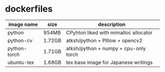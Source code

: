 # dockerfiles

| image name   | size   | description                           |
| ------------ | ------ | ------------------------------------- |
| python       | 954MB  | CPyhton liked with mimalloc allocator |
| python-cv    | 1.72GB | atksh/python + PIllow + opencv2       |
| python-torch | 1.71GB | atksh/python + numpy + cpu-only torch |
| ubuntu-tex   | 1.68GB | tex base image for Japanese writings  |
